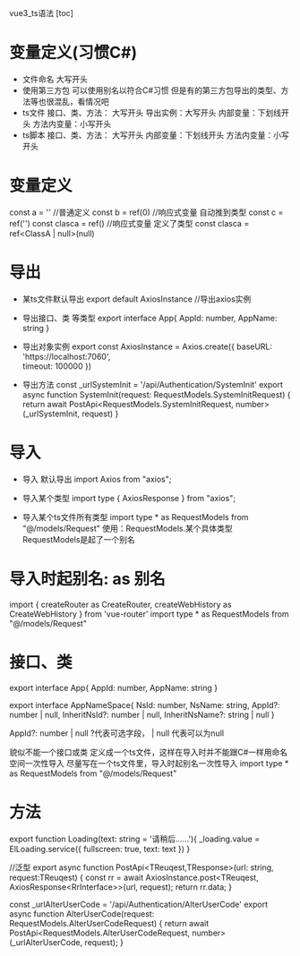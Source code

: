 vue3_ts语法
[toc]

# 变量定义(习惯C#)
- 文件命名
  大写开头
- 使用第三方包
  可以使用别名以符合C#习惯
  但是有的第三方包导出的类型、方法等也很混乱，看情况吧
- ts文件
  接口、类、方法： 大写开头
  导出实例：大写开头
  内部变量：下划线开头
  方法内变量：小写开头
- ts脚本
  接口、类、方法： 大写开头
  内部变量：下划线开头
  方法内变量：小写开头

# 变量定义
const a = '' //普通定义
const b = ref(0) //响应式变量 自动推到类型
const c = ref('')
const clasca = ref<ClassA>() //响应式变量 定义了类型
const clasca = ref<ClassA | null>(null)

# 导出
- 某ts文件默认导出
export default AxiosInstance //导出axios实例

- 导出接口、类 等类型
export interface App{
    AppId: number,
    AppName: string
}

- 导出对象实例
export const AxiosInstance = Axios.create({
    baseURL: 'https://localhost:7060',  
    timeout: 100000
})

- 导出方法
const _urlSystemInit = '/api/Authentication/SystemInit'
export async function SystemInit(request: RequestModels.SystemInitRequest) {
    return await PostApi<RequestModels.SystemInitRequest, number>(_urlSystemInit, request)
}

# 导入
- 导入 默认导出
  import Axios from "axios";

- 导入某个类型
  import type { AxiosResponse } from "axios";

- 导入某个ts文件所有类型
  import type * as RequestModels from "@/models/Request"
  使用：RequestModels.某个具体类型    RequestModels是起了一个别名
    

# 导入时起别名: as 别名
import { createRouter as CreateRouter, createWebHistory as CreateWebHistory  } from 'vue-router'
import type * as RequestModels from "@/models/Request"

# 接口、类
export interface App{
    AppId: number,
    AppName: string
}

export interface AppNameSpace{
    NsId: number,
    NsName: string,
    AppId?: number | null,
    InheritNsId?: number | null,
    InheritNsName?: string | null
}

 AppId?: number | null
 ?代表可选字段， | null 代表可以为null

貌似不能一个接口或类 定义成一个ts文件，这样在导入时并不能跟C#一样用命名空间一次性导入
尽量写在一个ts文件里，导入时起别名一次性导入
import type * as RequestModels from "@/models/Request"

# 方法
export function Loading(text: string = '请稍后......'){
    _loading.value = ElLoading.service({
        fullscreen: true,
        text: text
    })
}

//泛型
export async function PostApi<TReuqest,TResponse>(url: string, request:TReuqest) {
  const rr = await AxiosInstance.post<TReuqest, AxiosResponse<RrInterface<TResponse>>>(url, request);
  return rr.data;
}

const _urlAlterUserCode = '/api/Authentication/AlterUserCode'
export async function AlterUserCode(request: RequestModels.AlterUserCodeRequest) {
    return await PostApi<RequestModels.AlterUserCodeRequest, number>(_urlAlterUserCode, request);
}